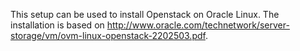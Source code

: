 This setup can be used to install Openstack on Oracle Linux. The installation 
is based on http://www.oracle.com/technetwork/server-storage/vm/ovm-linux-openstack-2202503.pdf.
